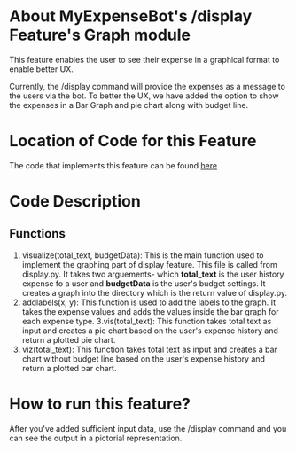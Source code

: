 # About MyExpenseBot's /display Feature's Graph module
This feature enables the user to see their expense in a graphical format to enable better UX.

Currently, the /display command will provide the expenses as a message to the users via the bot. To better the UX, we have added the option to show the expenses in a Bar Graph and pie chart along with budget line.

# Location of Code for this Feature
The code that implements this feature can be found [here](https://github.com/nainisha-b/MyExpenseBot/blob/main/code/graphing.py)

# Code Description
## Functions

1. visualize(total_text, budgetData):
This is the main function used to implement the graphing part of display feature. This file is called from display.py. It takes two arguements- which **total_text** is the user history expense fo a user and **budgetData** is the user's budget settings. It creates a graph into the directory which is the return value of display.py.
2. addlabels(x, y):
This function is used to add the labels to the graph. It takes the expense values and adds the values inside the bar graph for each expense type.
3.vis(total_text):
This function takes total text as input and creates a pie chart based on the user's expense history and return a plotted pie chart.
4. viz(total_text):
This function takes total text as input and creates a bar chart without budget line based on the user's expense history and return a plotted bar chart.

# How to run this feature?
After you've added sufficient input data, use the /display command and you can see the output in a pictorial representation. 
